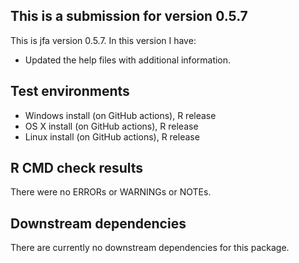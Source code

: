 ## This is a submission for version 0.5.7
This is jfa version 0.5.7. In this version I have:

* Updated the help files with additional information.

## Test environments
* Windows install (on GitHub actions), R release
* OS X install (on GitHub actions), R release
* Linux install (on GitHub actions), R release

## R CMD check results
There were no ERRORs or WARNINGs or NOTEs. 

## Downstream dependencies
There are currently no downstream dependencies for this package.